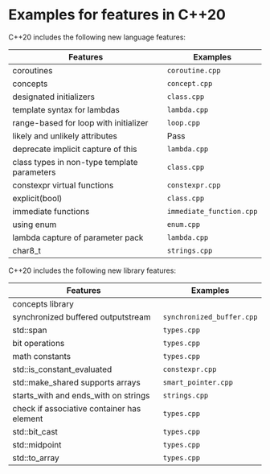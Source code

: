 # Examples for features in C++20

C++20 includes the following new language features:

| Features       | Examples |
| -------------- | ---- |
| coroutines | `coroutine.cpp` |
| concepts | `concept.cpp` |
| designated initializers | `class.cpp` |
| template syntax for lambdas | `lambda.cpp` |
| range-based for loop with initializer | `loop.cpp` |
| likely and unlikely attributes | Pass |
| deprecate implicit capture of this | `lambda.cpp` |
| class types in non-type template parameters | `class.cpp` |
| constexpr virtual functions | `constexpr.cpp` |
| explicit(bool) | `class.cpp` |
| immediate functions | `immediate_function.cpp` |
| using enum | `enum.cpp` |
| lambda capture of parameter pack | `lambda.cpp` |
| char8_t | `strings.cpp` |

C++20 includes the following new library features:

| Features       | Examples |
| -------------- | ---- |
| concepts library |  |
| synchronized buffered outputstream | `synchronized_buffer.cpp` |
| std::span | `types.cpp` |
| bit operations | `types.cpp` |
| math constants | `types.cpp` |
| std::is_constant_evaluated | `constexpr.cpp` |
| std::make_shared supports arrays | `smart_pointer.cpp` |
| starts_with and ends_with on strings | `strings.cpp` |
| check if associative container has element | `types.cpp` |
| std::bit_cast | `types.cpp` |
| std::midpoint | `types.cpp` |
| std::to_array | `types.cpp` |
